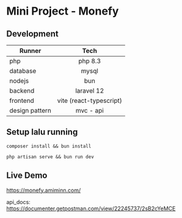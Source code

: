 # Mini Project - Monefy

## Development

| Runner         |          Tech           |
| -------------- | :---------------------: |
| php            |         php 8.3         |
| database       |          mysql          |
| nodejs         |           bun           |
| backend        |       laravel 12        |
| frontend       | vite (react-typescript) |
| design pattern |        mvc - api        |

## Setup lalu running

```
composer install && bun install
```

```
php artisan serve && bun run dev
```

## Live Demo

https://monefy.amiminn.com/

api_docs: https://documenter.getpostman.com/view/22245737/2sB2cYeMCE
